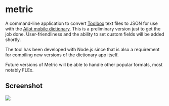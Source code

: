 # metric

A command-line application to convert [Toolbox](http://www-01.sil.org/computing/toolbox/) text files to JSON for use with the [Ailot mobile dictionary](https://github.com/phonemica/ailot). This is a preliminary version just to get the job done. User-friendliness and the ability to set custom fields will be added shortly.

The tool has been developed with Node.js since that is also a requirement for compiling new versions of the dictionary app itself.

Future versions of Metric will be able to handle other popular formats, most notably FLEx.

## Screenshot

![](http://phonemica.net/github/0jpsf46f.png)
